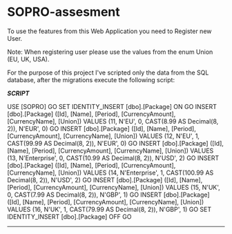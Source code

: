 # SOPRO-assesment

To use the features from this Web Application you need to Register new User.

Note: When registering user please use the values from the enum Union (EU, UK, USA). 

For the purpose of this project I've scripted only the data from the SQL database, after the migrations execute the following script:

***SCRIPT***

USE [SOPRO]
GO
SET IDENTITY_INSERT [dbo].[Package] ON 
GO
INSERT [dbo].[Package] ([Id], [Name], [Period], [CurrencyAmount], [CurrencyName], [Union]) VALUES (11, N'EU', 0, CAST(8.99 AS Decimal(8, 2)), N'EUR', 0)
GO
INSERT [dbo].[Package] ([Id], [Name], [Period], [CurrencyAmount], [CurrencyName], [Union]) VALUES (12, N'EU', 1, CAST(99.99 AS Decimal(8, 2)), N'EUR', 0)
GO
INSERT [dbo].[Package] ([Id], [Name], [Period], [CurrencyAmount], [CurrencyName], [Union]) VALUES (13, N'Enterprise', 0, CAST(10.99 AS Decimal(8, 2)), N'USD', 2)
GO
INSERT [dbo].[Package] ([Id], [Name], [Period], [CurrencyAmount], [CurrencyName], [Union]) VALUES (14, N'Enterprise', 1, CAST(100.99 AS Decimal(8, 2)), N'USD', 2)
GO
INSERT [dbo].[Package] ([Id], [Name], [Period], [CurrencyAmount], [CurrencyName], [Union]) VALUES (15, N'UK', 0, CAST(7.99 AS Decimal(8, 2)), N'GBP', 1)
GO
INSERT [dbo].[Package] ([Id], [Name], [Period], [CurrencyAmount], [CurrencyName], [Union]) VALUES (16, N'UK', 1, CAST(79.99 AS Decimal(8, 2)), N'GBP', 1)
GO
SET IDENTITY_INSERT [dbo].[Package] OFF
GO


************
